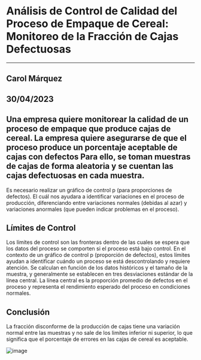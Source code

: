 # Análisis de Control de Calidad del Proceso de Empaque de Cereal: Monitoreo de la Fracción de Cajas Defectuosas
---
 ## **Carol Márquez**
 
 30/04/2023
---
Una empresa quiere monitorear la calidad de un proceso de empaque que produce cajas de cereal.
La empresa quiere asegurarse de que el proceso produce un porcentaje aceptable de cajas con defectos Para ello,
se toman muestras de cajas de forma aleatoria y se cuentan las cajas defectuosas en cada muestra.
---

Es necesario realizar un gráfico de control p (para proporciones de defectos). El cuál nos ayudara a identificar variaciones en el proceso de producción,
diferenciando entre variaciones normales (debidas al azar) y variaciones anormales (que pueden indicar problemas en el proceso).

## Límites de Control
Los límites de control son las fronteras dentro de las cuales se espera que los datos del proceso se comporten si el proceso está bajo control. 
En el contexto de un gráfico de control p (proporción de defectos), estos límites ayudan a identificar cuándo un proceso se está descontrolando y requiere atención.
Se calculan en función de los datos históricos y el tamaño de la muestra, y generalmente se establecen en tres desviaciones estándar de la línea central. La línea central es la proporción promedio de defectos en el proceso y representa el rendimiento esperado del proceso en condiciones normales.

## Conclusión
La fracción disconforme de la producción de cajas tiene una variación normal entre las muestras y no sale de los limites inferior ni superior,
lo que significa que el porcentaje de errores en las cajas de cereal es aceptable.

![image](https://github.com/user-attachments/assets/00793323-9840-4b51-b164-28bc4d724963)
